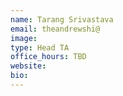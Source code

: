 ```yaml
---
name: Tarang Srivastava
email: theandrewshi@
image:
type: Head TA
office_hours: TBD
website:
bio:
---
```

